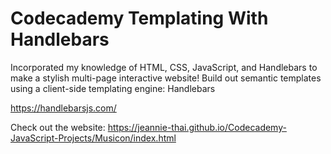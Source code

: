 # Codecademy Templating With Handlebars
Incorporated my knowledge of HTML, CSS, JavaScript, and Handlebars to make a stylish multi-page interactive website!
Build out semantic templates using a client-side templating engine: Handlebars

https://handlebarsjs.com/

Check out the website:
https://jeannie-thai.github.io/Codecademy-JavaScript-Projects/Musicon/index.html
